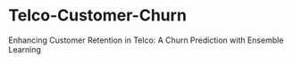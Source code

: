 # Telco-Customer-Churn
Enhancing Customer Retention in Telco: A Churn Prediction with Ensemble Learning
